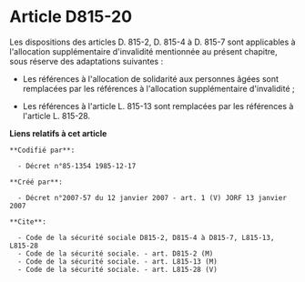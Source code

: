 # Article D815-20

Les dispositions des articles D. 815-2, D. 815-4 à D. 815-7 sont applicables à l'allocation supplémentaire d'invalidité
mentionnée au présent chapitre, sous réserve des adaptations suivantes :

- Les références à l'allocation de solidarité aux personnes âgées sont remplacées par les références à l'allocation
supplémentaire d'invalidité ;

- Les références à l'article L. 815-13 sont remplacées par les références à l'article L. 815-28.

**Liens relatifs à cet article**

	**Codifié par**:

	  - Décret n°85-1354 1985-12-17

	**Créé par**:

	  - Décret n°2007-57 du 12 janvier 2007 - art. 1 (V) JORF 13 janvier 2007

	**Cite**:

	  - Code de la sécurité sociale D815-2, D815-4 à D815-7, L815-13, L815-28
	  - Code de la sécurité sociale. - art. D815-2 (M)
	  - Code de la sécurité sociale. - art. L815-13 (M)
	  - Code de la sécurité sociale. - art. L815-28 (V)
